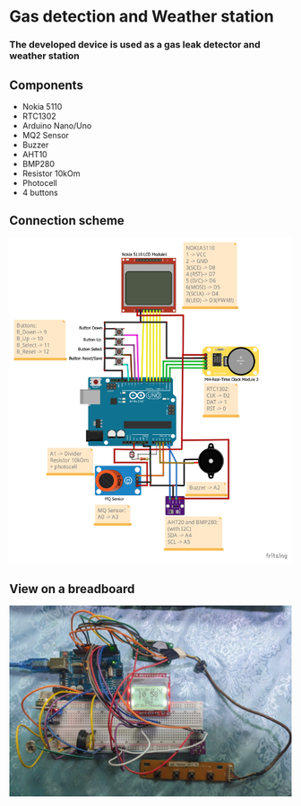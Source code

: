 # Gas detection and Weather station

### The developed device is used as a gas leak detector and weather station

## Components
* Nokia 5110 
* RTC1302
* Arduino Nano/Uno
* MQ2 Sensor
* Buzzer
* AHT10 
* BMP280
* Resistor 10kOm
* Photocell
* 4 buttons

## Сonnection scheme
![Model](photo/GasStation.jpg)

## View on a breadboard
![BreadBoard](photo/BreadBoardVIew.jpg)

